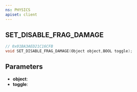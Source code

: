 ```yaml
---
ns: PHYSICS
apiset: client
---
```

## SET_DISABLE_FRAG_DAMAGE

```c
// 0x01BA3AED21C16CFB
void SET_DISABLE_FRAG_DAMAGE(Object object,BOOL toggle);
```


## Parameters
* **object**:
* **toggle**: